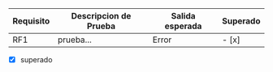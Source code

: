 |Requisito | Descripcion de Prueba | Salida esperada | Superado|
|----------|-----------------------|-----------------|---------|
|RF1|prueba...|Error| - [x] |

- [x] superado
